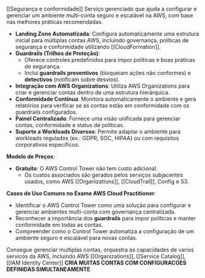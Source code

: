 [[Segurança e conformidade]]
Serviço gerenciado que ajuda a configurar e gerenciar um ambiente multi-conta seguro e escalável na AWS, com base nas melhores práticas recomendadas.

- **Landing Zone Automatizada**: Configura automaticamente uma estrutura inicial para múltiplas contas AWS, incluindo governança, políticas de segurança e conformidade utilizando [[CloudFormation]].
- **Guardrails (Trilhos de Proteção)**:
    - Oferece controles predefinidos para impor políticas e boas práticas de segurança.
    - Inclui **guardrails preventivos** (bloqueiam ações não conformes) e **detectivos** (notificam sobre desvios).
- **Integração com AWS Organizations**: Utiliza AWS Organizations para criar e gerenciar contas dentro de uma estrutura hierárquica.
- **Conformidade Contínua**: Monitora automaticamente o ambiente e gera relatórios para verificar se as contas estão em conformidade com os guardrails configurados.
- **Painel Centralizado**: Fornece uma visão unificada para gerenciar contas, conformidade e status de políticas.
- **Suporte a Workloads Diversos**: Permite adaptar o ambiente para workloads regulados (ex.: GDPR, SOC, HIPAA) ou com requisitos corporativos específicos.

**Modelo de Preços**:

- **Gratuito**: O AWS Control Tower não tem custo adicional.
    - Os custos associados são gerados pelos serviços subjacentes usados, como AWS [[Organizations]], [[CloudTrail]], Config e S3.

**Casos de Uso Comuns no Exame AWS Cloud Practitioner**:

- Identificar o AWS Control Tower como uma solução para configurar e gerenciar ambientes multi-conta com governança centralizada.
- Reconhecer a importância dos **guardrails** para impor políticas e manter conformidade em todas as contas.
- Compreender como o Control Tower automatiza a configuração de um ambiente seguro e escalável para novas contas.

Consegue gerenciar multiplas contas, orquestra as capacidades de varios servicos da AWS, incluindo AWS [[Organizations]], [[Service Catalog]], [[IAM Identity Center]]
**CRIA MUITAS CONTAS COM CONFIGURACOES DEFINIDAS SIMULTANEAMENTE**
